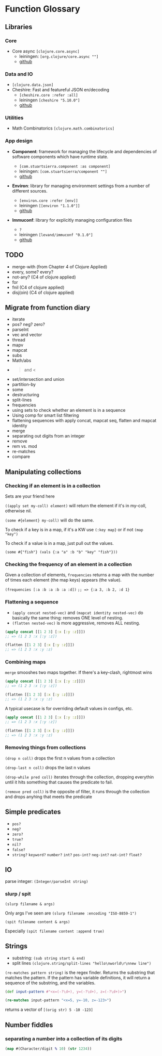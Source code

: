 # Function Glossary

## Libraries

### Core
* Core async `[clojure.core.async]`
  * leiningen: `[org.clojure/core.async ""]`
  * [github](https://github.com/clojure/core.async)


### Data and IO
* `[clojure.data.json]`
* Cheshire: Fast and featureful JSON en/decoding
  * `[cheshire.core :refer :all]`
  * leiningen `[cheshire "5.10.0"]`
  * [github](https://github.com/dakrone/cheshire)


### Utilities

* Math Combinatorics `[clojure.math.combinatorics]`

### App design

* __Component__: framework for managing the lifecycle and dependencies of software components which have runtime state.
  * `[com.stuartsierra.component :as component]`
  * leiningen: `[com.stuartsierra/component ""]`
  * [github](https://github.com/stuartsierra/component)

* __Environ__: library for managing environment settings from a number of different sources.
  * `[environ.core :refer [env]]`
  * leiningen `[[environ "1.1.0"]]`
  * [github](https://github.com/weavejester/environ)

* __Immuconf__:  library for explicitly managing configuration files
  * `?`
  * leiningen `[levand/immuconf "0.1.0"]`
  * [github](https://github.com/levand/immuconf)

## TODO

* merge-with (from Chapter 4 of Clojure Applied)
* every, some? every? 
* not-any? (C4 of clojure applied)
* for
* fnil (C4 of clojure applied)
* disj(oin) (C4 of clojure applied)

## Migrate from function diary

* iterate
* pos? neg? zero?
* parseInt
* vec and vector
* thread
* mapv
* mapcat
* subs
* Math/abs
* > and <
* set/intersection and union
* partition-by
* some
* destructuring
* split-lines
* frequencies
* using sets to check whether an element is in a sequence
* Using comp for smart list filtering
* flattening sequences with apply concat, mapcat seq, flatten and mapcat identity
* merge
* separating out digits from an integer
* remove
* rem vs. mod
* re-matches
* compare

## Manipulating collections

### Checking if an element is in a collection

Sets are your friend here

`((apply set my-coll) element)` will return the element if it's in my-coll, otherwise nil.

`(some #{element} my-coll)` will do the same.

To check if a key is in a map, if it's a KW use `(:key map}` or if not `(map "key")`

To check if a value is in a map, just pull out the values.

`(some #{"fish"} (vals {:a "a" :b "b" "key" "fish"}))`

### Checking the frequency of an element in a collection

Given a collection of elements, `frequencies` returns a map with the number of times each element (the map keys) appears (the value).

`(frequencies [:a :b :a :b :a :d])`
`;; => {:a 3, :b 2, :d 1}`

### Flattening a sequence

* `(apply concat nested-vec)` and `(mapcat identity nested-vec)` do basically the same thing: removes ONE level of nesting.
* `(flatten nested-vec)` is more aggressive, removes ALL nesting.

```clojure
(apply concat [[1 2 3] [:x [:y :z]]])
;; => (1 2 3 :x [:y :z])

(flatten [[1 2 3] [:x [:y :z]]])
;; => (1 2 3 :x :y :z)
```

### Combining maps

`merge` smooshes two maps together. If there's a key-clash, rightmost wins

```clojure
(apply concat [[1 2 3] [:x [:y :z]]])
;; => (1 2 3 :x [:y :z])

(flatten [[1 2 3] [:x [:y :z]]])
;; => (1 2 3 :x :y :z)
```

A typical usecase is for overriding default values in configs, etc.

```clojure
(apply concat [[1 2 3] [:x [:y :z]]])
;; => (1 2 3 :x [:y :z])

(flatten [[1 2 3] [:x [:y :z]]])
;; => (1 2 3 :x :y :z)
```

### Removing things from collections

`(drop n coll)` drops the first n values from a collection

`(drop-last n coll)` drops the last n values

`(drop-while pred coll)` iterates through the collection, dropping everythin until it hits something that causes the predicate to fail.

`(remove pred coll)` is the opposite of filter, it runs through the collection and drops anyhing that meets the predicate

## Simple predicates

* `pos?`
* `neg?`
* `zero?`
* `true?`
* `nil?`
* `false?`
* `string?` `keyword?` `number?` `int?` `pos-int?` `neg-int?` `nat-int?` `float?`

## IO

parse integer: `(Integer/parseInt string)`

### slurp / spit

`(slurp filename & args)`

Only args I've seen are `(slurp filename :encoding "ISO-8859-1")`

`(spit filename content & args)`

Especially `(spit filename content :append true)`

## Strings

* substring: `(sub string start & end)`
* split lines `(clojure.string/split-lines "hello\nworld\r\nnew line")`

`(re-matches pattern string)` is the regex finder. Returns the substring that matches the pattern. If the pattern has variable definitions, it will return a sequence of the substring, and the variables.

```clojure
(def input-pattern #"<x=(-?\d+), y=(-?\d+), z=(-?\d+)>")

(re-matches input-pattern "<x=5, y=-10, z=-123>")
```

returns a vector of `[(orig str) 5 -10 -123]`

## Number fiddles

### separating a number into a collection of its digits

```clojure
(map #(Character/digit % 10) (str 1234))
```
